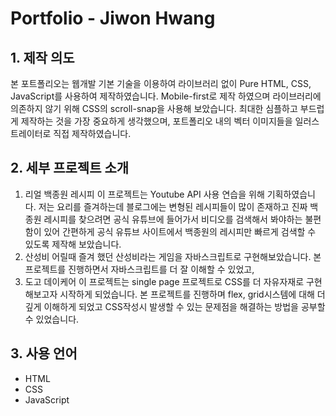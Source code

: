 <!-- heading -->

# Portfolio - Jiwon Hwang

<!-- List -->
## 1. 제작 의도
본 포트폴리오는 웹개발 기본 기술을 이용하여 라이브러리 없이 Pure HTML, CSS, JavaScript를 사용하여 제작하였습니다.
Mobile-first로 제작 하였으며 라이브러리에 의존하지 않기 위해 CSS의 scroll-snap을 사용해 보았습니다. 최대한 심플하고 부드럽게 제작하는 것을 가장 중요하게 생각했으며, 포트폴리오 내의 벡터 이미지들을 일러스트레이터로 직접 제작하였습니다.

## 2. 세부 프로젝트 소개
1. 리얼 백종원 레시피
  이 프로젝트는 Youtube API 사용 연습을 위해 기획하였습니다. 저는 요리를 즐겨하는데 블로그에는 변형된 레시피들이 많이 존재하고 진짜 백종원 레시피를 찾으려면 공식 유튜브에 들어가서 비디오를 검색해서 봐야하는 불편함이 있어 간편하게 공식 유튜브 사이트에서 백종원의 레시피만 빠르게 검색할 수 있도록 제작해 보았습니다.
2. 산성비
  어릴때 즐겨 했던 산성비라는 게임을 자바스크립트로 구현해보았습니다. 본 프로젝트를 진행하면서 자바스크립트를 더 잘 이해할 수 있었고, 
3. 도고 데이케어
  이 프로젝트는 single page 프로젝트로 CSS를 더 자유자재로 구현해보고자 시작하게 되었습니다. 본 프로젝트를 진행하며 flex, grid시스템에 대해 더 깊게 이해하게 되었고 CSS작성시 발생할 수 있는 문제점을 해결하는 방법을 공부할 수 있었습니다.

## 3. 사용 언어
- HTML
- CSS
- JavaScript

